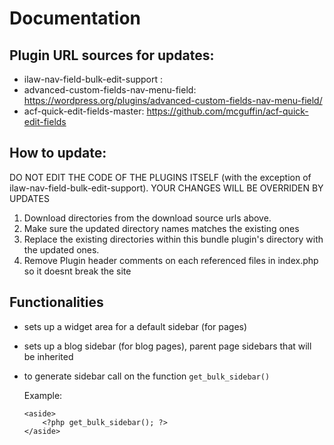 # Documentation

## Plugin URL sources for updates:

*	ilaw-nav-field-bulk-edit-support : 
*	advanced-custom-fields-nav-menu-field: https://wordpress.org/plugins/advanced-custom-fields-nav-menu-field/
*	acf-quick-edit-fields-master: https://github.com/mcguffin/acf-quick-edit-fields

## How to update:

DO NOT EDIT THE CODE OF THE PLUGINS ITSELF (with the exception of ilaw-nav-field-bulk-edit-support). YOUR CHANGES WILL BE OVERRIDEN BY UPDATES
1.	Download directories from the download source urls above.
2.	Make sure the updated directory names matches the existing ones
3.	Replace the existing directories within this bundle plugin's directory with the updated ones.
4.	Remove Plugin header comments on each referenced files in index.php so it doesnt break the site

## Functionalities

*	sets up a widget area for a default sidebar (for pages)
*	sets up a blog sidebar (for blog pages), parent page sidebars that will be inherited 
*	to generate sidebar call on the function `get_bulk_sidebar()`
	
	Example:

	```
	<aside>
		<?php get_bulk_sidebar(); ?>
	</aside>
	```